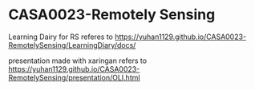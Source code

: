 # CASA0023-Remotely Sensing
Learning Dairy for RS referes to https://yuhan1129.github.io/CASA0023-RemotelySensing/LearningDiary/docs/

presentation made with xaringan refers to https://yuhan1129.github.io/CASA0023-RemotelySensing/presentation/OLI.html
